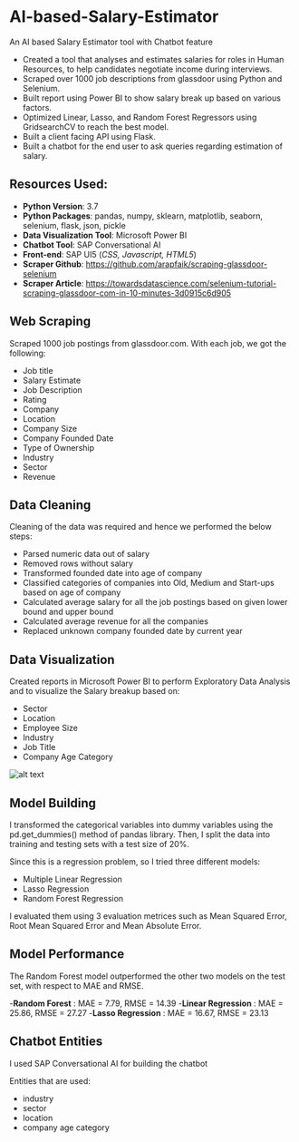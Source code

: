 # AI-based-Salary-Estimator
An AI based Salary Estimator tool with Chatbot feature

- Created a tool that analyses and estimates salaries for roles in Human Resources, to help candidates negotiate income during interviews.
- Scraped over 1000 job descriptions from glassdoor using Python and Selenium.
- Built report using Power BI to show salary break up based on various factors.
- Optimized Linear, Lasso, and Random Forest Regressors using GridsearchCV to reach the best model.
- Built a client facing API using Flask.
- Built a chatbot for the end user to ask queries regarding estimation of salary.

## Resources Used:
- **Python Version**: 3.7
- **Python Packages**: pandas, numpy, sklearn, matplotlib, seaborn, selenium, flask, json, pickle
- **Data Visualization Tool**: Microsoft Power BI
- **Chatbot Tool**: SAP Conversational AI
- **Front-end**: SAP UI5 (*CSS, Javascript, HTML5*)
- **Scraper Github**: https://github.com/arapfaik/scraping-glassdoor-selenium
- **Scraper Article**: https://towardsdatascience.com/selenium-tutorial-scraping-glassdoor-com-in-10-minutes-3d0915c6d905

## Web Scraping
Scraped 1000 job postings from glassdoor.com. With each job, we got the following:

- Job title
- Salary Estimate
- Job Description
- Rating
- Company
- Location
- Company Size
- Company Founded Date
- Type of Ownership
- Industry
- Sector
- Revenue

## Data Cleaning
Cleaning of the data was required and hence we performed the below steps:

- Parsed numeric data out of salary
- Removed rows without salary
- Transformed founded date into age of company
- Classified categories of companies into Old, Medium and Start-ups based on age of company
- Calculated average salary for all the job postings based on given lower bound and upper bound
- Calculated average revenue for all the companies
- Replaced unknown company founded date by current year

## Data Visualization
Created reports in Microsoft Power BI to perform Exploratory Data Analysis and to visualize the Salary breakup based on:

- Sector
- Location
- Employee Size
- Industry
- Job Title
- Company Age Category

![alt text](https://github.com/E-equals-mcsquare/AI-based-Salary-Estimator/blob/master/Report.png "Report")

## Model Building
I transformed the categorical variables into dummy variables using the pd.get_dummies() method of pandas library. Then, I split the data into training and testing sets with a test size of 20%.

Since this is a regression problem, so I tried three different models:
- Multiple Linear Regression
- Lasso Regression
- Random Forest Regression

I evaluated them using 3 evaluation metrices such as Mean Squared Error, Root Mean Squared Error and Mean Absolute Error.

## Model Performance
The Random Forest model outperformed the other two models on the test set, with respect to MAE and RMSE.

-**Random Forest** : MAE = 7.79, RMSE = 14.39
-**Linear Regression** : MAE = 25.86, RMSE = 27.27
-**Lasso Regression** : MAE = 16.67, RMSE = 23.13

## Chatbot Entities
I used SAP Conversational AI for building the chatbot

Entities that are used:
- industry
- sector
- location
- company age category
